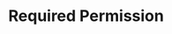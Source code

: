 # Required Permission

# <uses-permission android:name="android.permission.SYSTEM_ALERT_WINDOW"/>

# <uses-permission android:name="android.permission.POST_NOTIFICATIONS"/>
